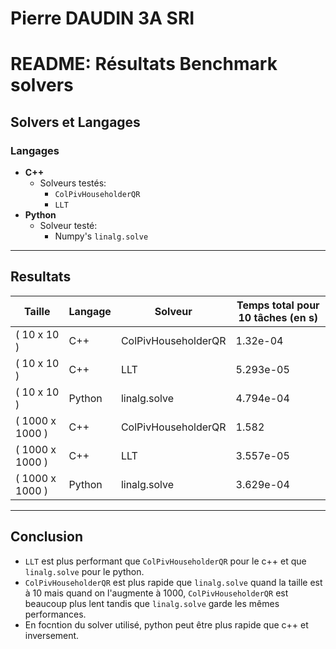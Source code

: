 # Pierre DAUDIN 3A SRI
# README: Résultats Benchmark solvers

## Solvers et Langages

### Langages
- **C++**
  - Solveurs testés:
    - `ColPivHouseholderQR`
    - `LLT`
- **Python**
  - Solveur testé:
    - Numpy's `linalg.solve`

---

## Resultats

| Taille | Langage | Solveur                  |  Temps total pour 10 tâches (en s) |
|-------------|----------|-------------------------|------------------|
| \( 10 	x 10 \) | C++      | ColPivHouseholderQR      | 1.32e-04       |
| \( 10 	x 10 \) | C++      | LLT                     | 5.293e-05       |
| \( 10 	x 10 \) | Python   | linalg.solve            | 4.794e-04       |
| \( 1000 	x 1000 \) | C++      | ColPivHouseholderQR      | 1.582          |
| \( 1000 	x 1000 \) | C++      | LLT                     | 3.557e-05          |
| \( 1000 	x 1000 \) | Python   | linalg.solve            | 3.629e-04          |

---

## Conclusion
- `LLT` est plus performant que `ColPivHouseholderQR` pour le c++ et que `linalg.solve` pour le python.
- `ColPivHouseholderQR` est plus rapide que `linalg.solve` quand la taille est à 10 mais quand on l'augmente à 1000, `ColPivHouseholderQR` est beaucoup plus lent tandis que `linalg.solve` garde les mêmes performances.
- En focntion du solver utilisé, python peut être plus rapide que c++ et inversement.
